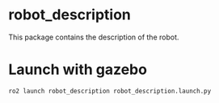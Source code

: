 # robot_description

This package contains the description of the robot.

# Launch with gazebo

```ro2 launch robot_description robot_description.launch.py```
